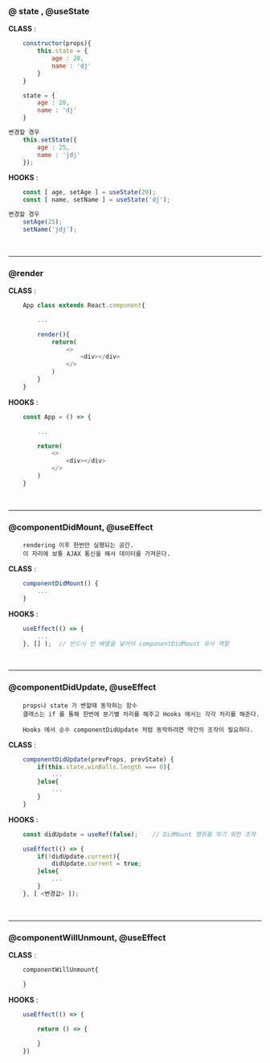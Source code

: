 

### @ state , @useState

**CLASS** : 
```javascript
    constructor(props){
        this.state = {
            age : 20,
            name : 'dj'
        }
    }

    state = {
        age : 20,
        name : 'dj'
    }
```
```javascript
변경할 경우
    this.setState({
        age : 25,
        name : 'jdj'
    });
```
**HOOKS** :
```javascript
    const [ age, setAge ] = useState(20);
    const [ name, setName ] = useState('dj');
```
```javascript
변경할 경우
    setAge(25);
    setName('jdj');
```
<br />

***

### @render
**CLASS** :
```javascript
    App class extends React.component{

        ...

        render(){
            return(
                <>
                    <div></div>
                </>
            )
        }
    }
``` 
**HOOKS** :
```javascript
    const App = () => {

        ...

        return(
            <>
                <div></div>
            </>
        )
    }
```
<br />

***

### @componentDidMount, @useEffect
```
    rendering 이후 한번만 실행되는 공간.
    이 자리에 보통 AJAX 통신을 해서 데이터를 가져온다.
```
**CLASS** :
```javascript
    componentDidMount() {   
        ...
    }
```
**HOOKS** :
```javascript
    useEffect(() => {
        ...
    }, [] );  // 반드시 빈 배열을 넣어야 componentDidMount 유사 역할
```
<br />

***

### @componentDidUpdate, @useEffect
```
    props나 state 가 변할때 동작하는 함수
    클래스는 if 를 통해 한번에 분기별 처리를 해주고 Hooks 에서는 각각 처리를 해준다.

    Hooks 에서 순수 componentDidUpdate 처럼 동작하려면 약간의 조작이 필요하다.
```
**CLASS** :
```javascript
    componentDidUpdate(prevProps, prevState) {  
        if(this.state.winBalls.length === 0){
            ...
        }else{
            ...
        }
    }
```
**HOOKS** :
```javascript
    const didUpdate = useRef(false);    // DidMount 행위를 막기 위한 조작

    useEffect(() => {
        if(!didUpdate.current){
            didUpdate.current = true;
        }else{
            ...
        }
    }, [ <변경값> ]); 
```
<br />

***

### @componentWillUnmount, @useEffect 
**CLASS** :
```javascript
    componentWillUnmount{

    }
```
**HOOKS** :
```javascript
    useEffect(() => {

        return () => {
            
        }
    })
```